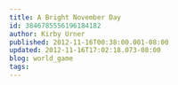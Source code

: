 ```yaml
---
title: A Bright November Day
id: 3846785556196184182
author: Kirby Urner
published: 2012-11-16T00:38:00.001-08:00
updated: 2012-11-16T17:02:18.073-08:00
blog: world_game
tags: 
---
```


